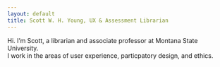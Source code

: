 ```yaml
---
layout: default
title: Scott W. H. Young, UX & Assessment Librarian
---
```


Hi. I’m Scott, a librarian and associate professor at Montana State University.
\
I work in the areas of user experience, particpatory design, and ethics. 
